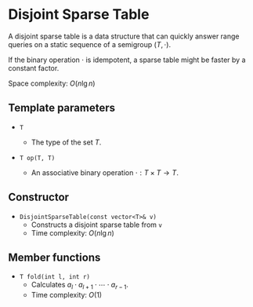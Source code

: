 # Disjoint Sparse Table

A disjoint sparse table is a data structure that can quickly answer range queries on a static sequence of a semigroup $(T, \cdot)$.

If the binary operation $\cdot$ is idempotent, a sparse table might be faster by a constant factor.

Space complexity: $O(n \lg n)$

## Template parameters

- `T`
    - The type of the set $T$.

- `T op(T, T)`
    - An associative binary operation $\cdot: T \times T \rightarrow T$.

## Constructor

- `DisjointSparseTable(const vector<T>& v)`
    - Constructs a disjoint sparse table from `v`
    - Time complexity: $O(n \lg n)$

## Member functions

- `T fold(int l, int r)`
    - Calculates $a_l \cdot a_{l+1} \cdot \cdots \cdot a_{r-1}$.
    - Time complexity: $O(1)$